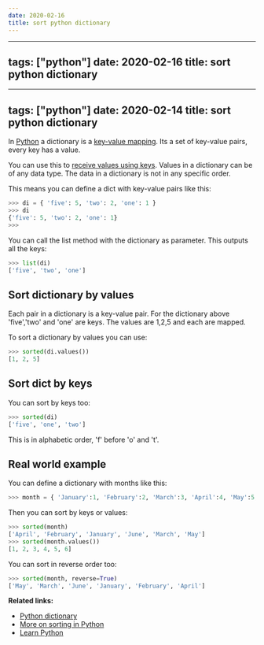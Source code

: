 ```yaml
---
date: 2020-02-16
title: sort python dictionary
---
```

---
tags: ["python"]
date: 2020-02-16
title: sort python dictionary
---
---
tags: ["python"]
date: 2020-02-14
title: sort python dictionary
---
In <a href="https://python.org">Python</a> a dictionary is a <a href="https://pythonbasics.org/dictionary/">key-value mapping</a>. Its a set of key-value pairs, every key has a value.

You can use this to <a href="https://pythonspot.com/python-dictionaries/">receive values using keys</a>. Values in a dictionary can be of any data type. The data in a dictionary is not in any specific order.

This means you can define a dict with key-value pairs like this:

```python
>>> di = { 'five': 5, 'two': 2, 'one': 1 }
>>> di
{'five': 5, 'two': 2, 'one': 1}
>>> 
```

You can call the list method with the dictionary as parameter. This outputs all the keys:

```python
>>> list(di)
['five', 'two', 'one']
```

## Sort dictionary by values

Each pair in a dictionary is a key-value pair. For the dictionary above 'five','two' and 'one' are keys. The values are 1,2,5 and each are mapped. 

To sort a dictionary by values you can use:

```python
>>> sorted(di.values())
[1, 2, 5]
```

## Sort dict by keys

You can sort by keys too:

```python
>>> sorted(di)
['five', 'one', 'two']
```

This is in alphabetic order, 'f' before 'o' and 't'.

## Real world example

You can define a dictionary with months like this:

```python
>>> month = { 'January':1, 'February':2, 'March':3, 'April':4, 'May':5, 'June':6 }
```

Then you can sort by keys or values:

```python
>>> sorted(month)
['April', 'February', 'January', 'June', 'March', 'May']
>>> sorted(month.values())
[1, 2, 3, 4, 5, 6]

```

You can sort in reverse order too:

```python
>>> sorted(month, reverse=True)
['May', 'March', 'June', 'January', 'February', 'April']
```

**Related links:**
* <a href="https://pythonbasics.org/dictionary/">Python dictionary</a>
* <a href="https://wiki.python.org/moin/HowTo/Sorting">More on sorting in Python</a>
* <a href="https://pythonbasics.org">Learn Python</a>


